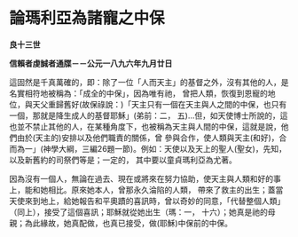 # 論瑪利亞為諸寵之中保


**良十三世**

**信賴者虔誠者通牒－－公元一八九六年九月廿日**





這固然是千真萬確的，即：除了一位「人而天主」的基督之外，沒有其他的人，是名實相符地被稱為：「成全的中保」，因為唯有祂，
曾把人類，恢復到恩寵的地位，與天父重歸舊好(故保祿說：)「天主只有一個在天主與人之間的中保，也只有一個，那就是降生成人的基督耶穌」(弟前：二，
五)…但，如天使博士所說的，這也並不禁止其他的人，在某種角度下，也被稱為天主與人間的中保，這就是說，他們由於(天主的)安排以及他們職責的關係，曾
參與合作，使人類與天主(和好)，合而為一」(神學大綱，三編26題一節)。例如：天使以及天上的聖人(聖女)，先知，以及新舊約的司祭們等是；一定的，
其中要以童貞瑪利亞為尤著。

因為沒有一個人，無論在過去、現在或將來在努力協助，使天主與人類和好的事上，能和她相比。原來她本人，曾那永久淪陷的人類，
帶來了救主的出生；蓋當天使來到地上，給她報告和平奧蹟的喜訊時，曾以奇妙的同意，「代替整個人類」（同上），接受了這個喜訊；耶穌就從她出生（瑪：一，
十六）；她真是祂的母親；為此緣故，她真配做，也真已接受，做(耶穌)中保前的中保。

